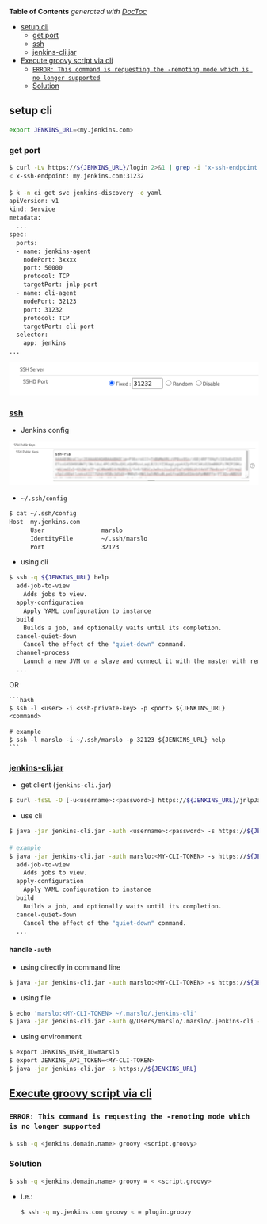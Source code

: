 <!-- START doctoc generated TOC please keep comment here to allow auto update -->
<!-- DON'T EDIT THIS SECTION, INSTEAD RE-RUN doctoc TO UPDATE -->
**Table of Contents**  *generated with [DocToc](https://github.com/thlorenz/doctoc)*

- [setup cli](#setup-cli)
  - [get port](#get-port)
  - [ssh](#ssh)
  - [jenkins-cli.jar](#jenkins-clijar)
- [Execute groovy script via cli](#execute-groovy-script-via-cli)
  - [`ERROR: This command is requesting the -remoting mode which is no longer supported`](#error-this-command-is-requesting-the--remoting-mode-which-is-no-longer-supported)
  - [Solution](#solution)

<!-- END doctoc generated TOC please keep comment here to allow auto update -->


## setup cli
```bash
export JENKINS_URL=<my.jenkins.com>
```

### get port
```bash
$ curl -Lv https://${JENKINS_URL}/login 2>&1 | grep -i 'x-ssh-endpoint'
< x-ssh-endpoint: my.jenkins.com:31232

$ k -n ci get svc jenkins-discovery -o yaml
apiVersion: v1
kind: Service
metadata:
  ...
spec:
  ports:
  - name: jenkins-agent
    nodePort: 3xxxx
    port: 50000
    protocol: TCP
    targetPort: jnlp-port
  - name: cli-agent
    nodePort: 32123
    port: 31232
    protocol: TCP
    targetPort: cli-port
  selector:
    app: jenkins
...
```

![jenkins-cli-port](../../screenshot/jenkins/jenkins-cli-1.png)


### [ssh](https://www.jenkins.io/doc/book/managing/cli/)
* Jenkins config

![jenkins-cli-ssh](../../screenshot/jenkins/jenkins-cli-2.png)

* `~/.ssh/config`
```bash
$ cat ~/.ssh/config
Host  my.jenkins.com
      User                marslo
      IdentityFile        ~/.ssh/marslo
      Port                32123
```

* using cli
```bash
$ ssh -q ${JENKINS_URL} help
  add-job-to-view
    Adds jobs to view.
  apply-configuration
    Apply YAML configuration to instance
  build
    Builds a job, and optionally waits until its completion.
  cancel-quiet-down
    Cancel the effect of the "quiet-down" command.
  channel-process
    Launch a new JVM on a slave and connect it with the master with remoting
  ...
```

  OR

    ```bash
    $ ssh -l <user> -i <ssh-private-key> -p <port> ${JENKINS_URL} <command>

    # example
    $ ssh -l marslo -i ~/.ssh/marslo -p 32123 ${JENKINS_URL} help
    ```


### [jenkins-cli.jar](https://www.jenkins.io/doc/book/managing/cli/#using-the-cli-client)

* get client (`jenkins-cli.jar`)

```bash
$ curl -fsSL -O [-u<username>:<password>] https://${JENKINS_URL}/jnlpJars/jenkins-cli.jar
```

* use cli

```bash
$ java -jar jenkins-cli.jar -auth <username>:<password> -s https://${JENKINS_URL} <command>

# example
$ java -jar jenkins-cli.jar -auth marslo:<MY-CLI-TOKEN> -s https://${JENKINS_URL} help
  add-job-to-view
    Adds jobs to view.
  apply-configuration
    Apply YAML configuration to instance
  build
    Builds a job, and optionally waits until its completion.
  cancel-quiet-down
    Cancel the effect of the "quiet-down" command.
  ...
```

#### handle `-auth`
* using directly in command line

```bash
$ java -jar jenkins-cli.jar -auth marslo:<MY-CLI-TOKEN> -s https://${JENKINS_URL}
```

* using file

```bash
$ echo 'marslo:<MY-CLI-TOKEN> ~/.marslo/.jenkins-cli'
$ java -jar jenkins-cli.jar -auth @/Users/marslo/.marslo/.jenkins-cli -s https://${JENKINS_URL}
```

* using environment

```bash
$ export JENKINS_USER_ID=marslo
$ export JENKINS_API_TOKEN=<MY-CLI-TOKEN>
$ java -jar jenkins-cli.jar -s https://${JENKINS_URL}
```

## [Execute groovy script via cli](https://xanderx.com/post/run-jenkins-script-console-scripts-from-command-line-without-remoting/)
### `ERROR: This command is requesting the -remoting mode which is no longer supported`
```bash
$ ssh -q <jenkins.domain.name> groovy <script.groovy>
```

### Solution
```bash
$ ssh -q <jenkins.domain.name> groovy = < <script.groovy>
```
- i.e.:
  ```bash
  $ ssh -q my.jenkins.com groovy < = plugin.groovy
  ```
